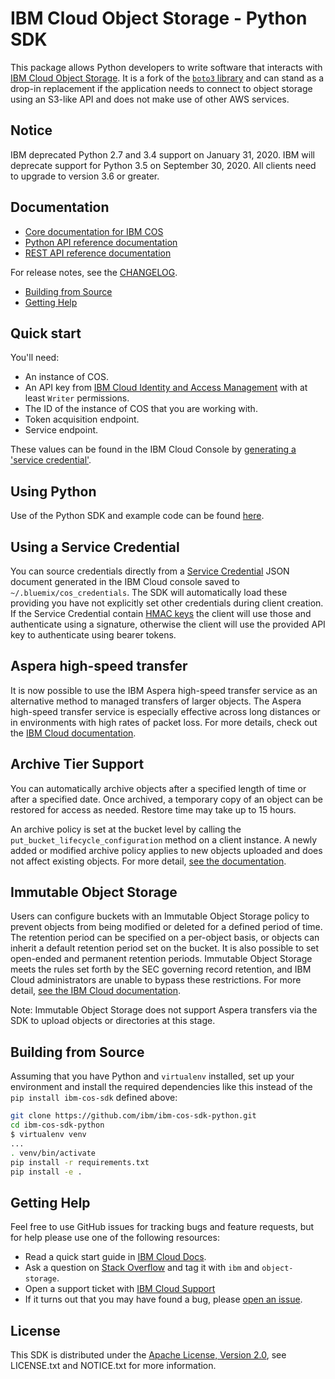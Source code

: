 # IBM Cloud Object Storage - Python SDK

This package allows Python developers to write software that interacts
with [IBM Cloud Object
Storage](https://cloud.ibm.com/docs/services/cloud-object-storage/about-cos.html).
It is a fork of the [`boto3` library](https://github.com/boto/boto3) and
can stand as a drop-in replacement if the application needs to connect
to object storage using an S3-like API and does not make use of other
AWS services.

## Notice

IBM deprecated Python 2.7 and 3.4 support on January 31, 2020.
IBM will deprecate support for Python 3.5 on September 30, 2020.
All clients need to upgrade to version 3.6 or greater.

## Documentation

* [Core documentation for IBM COS](https://cloud.ibm.com/docs/services/cloud-object-storage/getting-started.html)
* [Python API reference documentation](https://ibm.github.io/ibm-cos-sdk-python)
* [REST API reference documentation](https://cloud.ibm.com/docs/services/cloud-object-storage/api-reference/about-api.html)

For release notes, see the [CHANGELOG](CHANGELOG.md).

* [Building from Source](#building-from-source)
* [Getting Help](#getting-help)

## Quick start

You\'ll need:

* An instance of COS.
* An API key from [IBM Cloud Identity and Access Management](https://cloud.ibm.com/docs/iam/users_roles.html) with at
    least `Writer` permissions.
* The ID of the instance of COS that you are working with.
* Token acquisition endpoint.
* Service endpoint.

These values can be found in the IBM Cloud Console by [generating a \'service credential\'](https://cloud.ibm.com/docs/services/cloud-object-storage/iam/service-credentials.html).

## Using Python

Use of the Python SDK and example code can be found
[here](https://cloud.ibm.com/docs/services/cloud-object-storage/libraries/python.html#using-python).

## Using a Service Credential

You can source credentials directly from a [Service
Credential](https://cloud.ibm.com/docs/services/cloud-object-storage/iam/service-credentials.html)
JSON document generated in the IBM Cloud console saved to
`~/.bluemix/cos_credentials`. The SDK will automatically load these
providing you have not explicitly set other credentials during client
creation. If the Service Credential contain [HMAC
keys](https://cloud.ibm.com/docs/services/cloud-object-storage/hmac/credentials.html)
the client will use those and authenticate using a signature, otherwise
the client will use the provided API key to authenticate using bearer
tokens.

## Aspera high-speed transfer

It is now possible to use the IBM Aspera high-speed transfer service as
an alternative method to managed transfers of larger objects. The Aspera
high-speed transfer service is especially effective across long
distances or in environments with high rates of packet loss. For more
details, check out the [IBM Cloud
documentation](https://cloud.ibm.com/docs/services/cloud-object-storage/basics/aspera.html#using-libraries-and-sdks).

## Archive Tier Support

You can automatically archive objects after a specified length of time
or after a specified date. Once archived, a temporary copy of an object
can be restored for access as needed. Restore time may take up to 15
hours.

An archive policy is set at the bucket level by calling the
`put_bucket_lifecycle_configuration` method on a client instance. A
newly added or modified archive policy applies to new objects uploaded
and does not affect existing objects. For more detail, [see the
documentation](https://cloud.ibm.com/docs/services/cloud-object-storage/libraries/python.html#python).

## Immutable Object Storage

Users can configure buckets with an Immutable Object Storage policy to
prevent objects from being modified or deleted for a defined period of
time. The retention period can be specified on a per-object basis, or
objects can inherit a default retention period set on the bucket. It is
also possible to set open-ended and permanent retention periods.
Immutable Object Storage meets the rules set forth by the SEC governing
record retention, and IBM Cloud administrators are unable to bypass
these restrictions. For more detail, [see the IBM Cloud
documentation](https://cloud.ibm.com/docs/services/cloud-object-storage/libraries/python.html#python).

Note: Immutable Object Storage does not support Aspera transfers via the
SDK to upload objects or directories at this stage.

## Building from Source

Assuming that you have Python and `virtualenv` installed, set up your
environment and install the required dependencies like this instead of
the `pip install ibm-cos-sdk` defined above:

```sh
git clone https://github.com/ibm/ibm-cos-sdk-python.git
cd ibm-cos-sdk-python
$ virtualenv venv
...
. venv/bin/activate
pip install -r requirements.txt
pip install -e .
```

## Getting Help

Feel free to use GitHub issues for tracking bugs and feature requests,
but for help please use one of the following resources:

* Read a quick start guide in [IBM Cloud Docs](https://cloud.ibm.com/docs/services/cloud-object-storage/libraries/python.html#python).
* Ask a question on [Stack Overflow](https://stackoverflow.com/) and tag it with `ibm`
    and `object-storage`.
* Open a support ticket with [IBM Cloud Support](https://cloud.ibm.com/unifiedsupport/supportcenter/)
* If it turns out that you may have found a bug, please [open an issue](https://github.com/ibm/ibm-cos-sdk-python/issues/new).

## License

This SDK is distributed under the [Apache License, Version
2.0](http://www.apache.org/licenses/LICENSE-2.0), see LICENSE.txt and
NOTICE.txt for more information.
